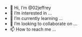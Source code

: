 - 👋 Hi, I’m @02jeffrey
- 👀 I’m interested in ...
- 🌱 I’m currently learning ...
- 💞️ I’m looking to collaborate on ...
- 📫 How to reach me ...

<!---
02jeffrey/02jeffrey is a ✨ special ✨ repository because its `README.md` (this file) appears on your GitHub profile.
You can click the Preview link to take a look at your changes.
--->
